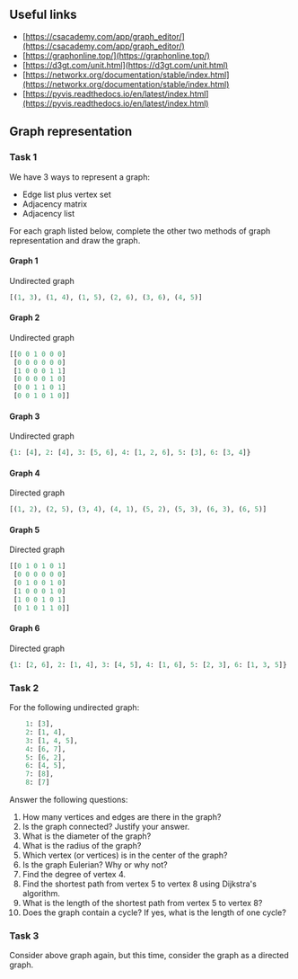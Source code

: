 ## Useful links

* [https://csacademy.com/app/graph_editor/](https://csacademy.com/app/graph_editor/)
* [https://graphonline.top/](https://graphonline.top/)
* [https://d3gt.com/unit.html](https://d3gt.com/unit.html)
* [https://networkx.org/documentation/stable/index.html](https://networkx.org/documentation/stable/index.html)
* [https://pyvis.readthedocs.io/en/latest/index.html](https://pyvis.readthedocs.io/en/latest/index.html)
 

## Graph representation

### **Task 1**

We have 3 ways to represent a graph:

- Edge list plus vertex set
- Adjacency matrix
- Adjacency list

For each graph listed below, complete the other two methods of graph representation and draw the graph.

#### Graph 1

Undirected graph

```python
[(1, 3), (1, 4), (1, 5), (2, 6), (3, 6), (4, 5)]
```

#### Graph 2

Undirected graph


```python
[[0 0 1 0 0 0]
 [0 0 0 0 0 0]
 [1 0 0 0 1 1]
 [0 0 0 0 1 0]
 [0 0 1 1 0 1]
 [0 0 1 0 1 0]]
```

#### Graph 3

Undirected graph

```python
{1: [4], 2: [4], 3: [5, 6], 4: [1, 2, 6], 5: [3], 6: [3, 4]}
```

#### Graph 4

Directed graph

```python
[(1, 2), (2, 5), (3, 4), (4, 1), (5, 2), (5, 3), (6, 3), (6, 5)]
```

#### Graph 5

Directed graph

```python
[[0 1 0 1 0 1]
 [0 0 0 0 0 0]
 [0 1 0 0 1 0]
 [1 0 0 0 1 0]
 [1 0 0 1 0 1]
 [0 1 0 1 1 0]]
```

#### Graph 6

Directed graph

```python
{1: [2, 6], 2: [1, 4], 3: [4, 5], 4: [1, 6], 5: [2, 3], 6: [1, 3, 5]}
```

### **Task 2**  

For the following undirected graph:


```python
    1: [3],
    2: [1, 4],
    3: [1, 4, 5],
    4: [6, 7],
    5: [6, 2],
    6: [4, 5],
    7: [8],
    8: [7]
```

Answer the following questions:

1. How many vertices and edges are there in the graph?
2. Is the graph connected? Justify your answer.
3. What is the diameter of the graph?
4. What is the radius of the graph?
5. Which vertex (or vertices) is in the center of the graph?
6. Is the graph Eulerian? Why or why not?
7. Find the degree of vertex 4.
8. Find the shortest path from vertex 5 to vertex 8 using Dijkstra's algorithm.
9. What is the length of the shortest path from vertex 5 to vertex 8?
10. Does the graph contain a cycle? If yes, what is the length of one cycle?

### **Task 3**

Consider above graph again, but this time, consider the graph as a directed graph.